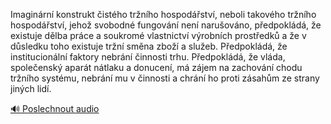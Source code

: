 
Imaginární konstrukt čistého tržního hospodářství, neboli takového tržního hospodářství, jehož svobodné fungování není narušováno, předpokládá, že existuje dělba práce a soukromé vlastnictví výrobních prostředků a že v důsledku toho existuje tržní směna zboží a služeb. Předpokládá, že institucionální faktory nebrání činnosti trhu. Předpokládá, že vláda, společenský aparát nátlaku a donucení, má zájem na zachování chodu tržního systému, nebrání mu v činnosti a chrání ho proti zásahům ze strany jiných lidí.

[🔊 Poslechnout audio](/data/7-paragraphs/audio/chapter_47/para_007-Imaginrn-konstrukt-istho-trnho-hospodstv.mp3)
